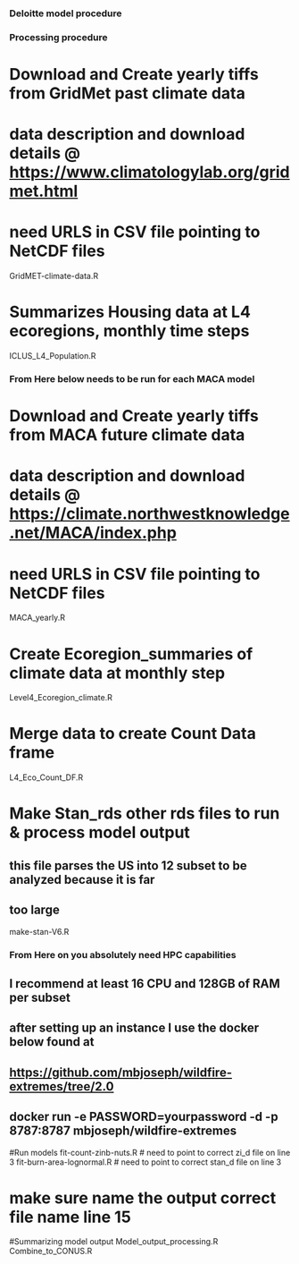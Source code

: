 ###  Deloitte model procedure
### Processing procedure

# Download and Create yearly tiffs from GridMet past climate data
# data description and download details @ https://www.climatologylab.org/gridmet.html
# need URLS in CSV file pointing to NetCDF files
GridMET-climate-data.R

# Summarizes Housing data at L4 ecoregions, monthly time steps
ICLUS_L4_Population.R

### From Here below needs to be run for each MACA model
# Download and Create yearly tiffs from MACA future climate data
# data description and download details @ https://climate.northwestknowledge.net/MACA/index.php
# need URLS in CSV file pointing to NetCDF files
MACA_yearly.R

# Create Ecoregion_summaries of climate data at monthly step
Level4_Ecoregion_climate.R

# Merge data to create Count Data frame
L4_Eco_Count_DF.R

# Make Stan_rds other rds files to run & process model output
## this file parses the US into 12 subset to be analyzed because it is far
## too large
make-stan-V6.R

### From Here on you absolutely need HPC capabilities 
## I recommend at least 16 CPU and 128GB of RAM  per subset
## after setting up an instance I use the docker below found at 
## https://github.com/mbjoseph/wildfire-extremes/tree/2.0
## docker run -e PASSWORD=yourpassword -d -p 8787:8787 mbjoseph/wildfire-extremes

#Run models
fit-count-zinb-nuts.R # need to point to correct zi_d file on line 3
fit-burn-area-lognormal.R # need to point to correct stan_d file on line 3
# make sure name the output correct file name line 15

#Summarizing model output
Model_output_processing.R 
Combine_to_CONUS.R